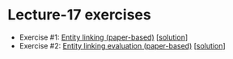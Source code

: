 # Lecture-17 exercises

  * Exercise #1: [Entity linking (paper-based)](exercise_1.pdf) [[solution](exercise_1_solution.pdf)]
  * Exercise #2: [Entity linking evaluation (paper-based)](exercise_2.pdf) [[solution](exercise_2_solution.pdf)]

